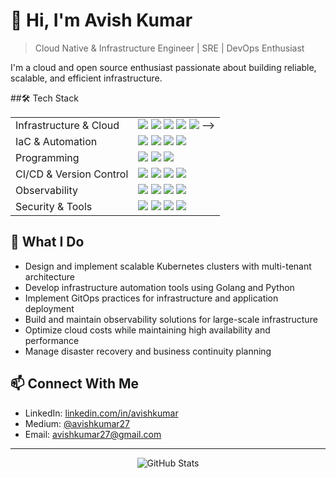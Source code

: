 # 👋 Hi, I'm Avish Kumar

> Cloud Native & Infrastructure Engineer | SRE | DevOps Enthusiast

I'm a cloud and open source enthusiast passionate about building reliable, scalable, and efficient infrastructure.

##🛠 Tech Stack
<table>
  <tr>
    <td>Infrastructure & Cloud</td>
    <td>
      <img src="https://img.shields.io/badge/linux-%23FCC624.svg?style=for-the-badge&logo=linux&logoColor=black" />
      <img src="https://img.shields.io/badge/kubernetes-%23326ce5.svg?style=for-the-badge&logo=kubernetes&logoColor=white" />
      <img src="https://img.shields.io/badge/docker-%230db7ed.svg?style=for-the-badge&logo=docker&logoColor=white" />
      <img src="https://img.shields.io/badge/AWS-%23FF9900.svg?style=for-the-badge&logo=amazon-aws&logoColor=white" />
      <img src="https://img.shields.io/badge/VMware-607078.svg?style=for-the-badge&logo=vmware&logoColor=white" /)
      <!-- <img src="https://img.shields.io/badge/proxmox-%23E57000.svg?style=for-the-badge&logo=proxmox&logoColor=white" /> -->
    </td>
  </tr>
  <tr>
    <td>IaC & Automation</td>
    <td>
      <img src="https://img.shields.io/badge/terraform-%235835CC.svg?style=for-the-badge&logo=terraform&logoColor=white" />
      <img src="https://img.shields.io/badge/ansible-%231A1918.svg?style=for-the-badge&logo=ansible&logoColor=white" />
      <!-- <img src="https://img.shields.io/badge/OpenTofu-%#FFDA18.svg?style=for-the-badge&logo=OpenTofu&logoColor=white" /> -->
      <img src="https://img.shields.io/badge/packer-%23E7EEF0.svg?style=for-the-badge&logo=packer&logoColor=%2302A8EF" />
      <img src="https://img.shields.io/badge/pulumi-%23F7BF2A.svg?style=for-the-badge&logo=pulumi&logoColor=black" />
    </td>
  </tr>
  <tr>
    <td>Programming</td>
    <td>
      <img src="https://img.shields.io/badge/go-%2300ADD8.svg?style=for-the-badge&logo=go&logoColor=white" />
      <img src="https://img.shields.io/badge/python-3670A0?style=for-the-badge&logo=python&logoColor=ffdd54" />
      <img src="https://img.shields.io/badge/shell_script-%23121011.svg?style=for-the-badge&logo=gnu-bash&logoColor=white" />
    </td>
  </tr>
  <tr>
    <td>CI/CD & Version Control</td>
    <td>
      <img src="https://img.shields.io/badge/gitlab-%23181717.svg?style=for-the-badge&logo=gitlab&logoColor=white" />
      <img src="https://img.shields.io/badge/jenkins-%232C5263.svg?style=for-the-badge&logo=jenkins&logoColor=white" />
      <img src="https://img.shields.io/badge/argo-%23EF7B4D.svg?style=for-the-badge&logo=argo&logoColor=white" />
      <img src="https://img.shields.io/badge/git-%23F05033.svg?style=for-the-badge&logo=git&logoColor=white" />
    </td>
  </tr>
  <tr>
    <td>Observability</td>
    <td>
      <img src="https://img.shields.io/badge/prometheus-%23E6522C.svg?style=for-the-badge&logo=prometheus&logoColor=white" />
      <img src="https://img.shields.io/badge/grafana-%23F46800.svg?style=for-the-badge&logo=grafana&logoColor=white" />
      <img src="https://img.shields.io/badge/elasticsearch-%23005571.svg?style=for-the-badge&logo=elasticsearch&logoColor=white" />
      <img src="https://img.shields.io/badge/Loki-F46800.svg?style=for-the-badge&logo=grafana&logoColor=white" />
    </td>
  </tr>
  <tr>
    <td>Security & Tools</td>
    <td>
      <img src="https://img.shields.io/badge/Helm-0F1689?style=for-the-badge&logo=helm&logoColor=white" />
      <img src="https://img.shields.io/badge/vault-%23000000.svg?style=for-the-badge&logo=vault&logoColor=white" />
      <img src="https://img.shields.io/badge/nginx-%23009639.svg?style=for-the-badge&logo=nginx&logoColor=white" />
      <img src="https://img.shields.io/badge/Wazuh-%23009639.svg?style=for-the-badge&logo=wazuh&logoColor=white" />
    </td>
  </tr>
</table>

<!--## 🛠 Tech Stack

- **Infrastructure & Cloud**: Kubernetes, Docker, AWS, Proxmox, Talos
- **IaC & Automation**: Terraform, OpenTofu, Packer, Ansible, Pulumi, Crossplane
- **Programming**: Golang, Python, Bash
- **CI/CD**: GitLab, Jenkins, ArgoCD, Kargo
- **Observability**: Prometheus, Grafana, ELK Stack, Loki
- **Security & Networking**: Vault, Wazuh, Teleport, VLANs, Firewalls, Load Balancers, WAF -->

## 🎯 What I Do

- Design and implement scalable Kubernetes clusters with multi-tenant architecture
- Develop infrastructure automation tools using Golang and Python
- Implement GitOps practices for infrastructure and application deployment
- Build and maintain observability solutions for large-scale infrastructure
- Optimize cloud costs while maintaining high availability and performance
- Manage disaster recovery and business continuity planning

<!-- ## 🏆 Key Achievements

- Led implementation of IaC pipelines reducing VM deployment time by 10x
- Architected multi-tenant MinIO deployment on Kubernetes saving ₹50L in storage costs
- Successfully migrated 40TB Oracle RAC databases during SAN tech-refresh
- Integrated 500+ VMs into centralized configuration management
- Enhanced data center security across 7 locations with comprehensive firewall deployment -->

<!-- ## 📚 Latest Blog Posts -->

<!-- BLOG-POST-LIST:START -->
<!-- This section can be automatically updated using GitHub Actions -->
<!-- BLOG-POST-LIST:END -->

## 📫 Connect With Me

- LinkedIn: [linkedin.com/in/avishkumar](https://linkedin.com/in/avishkumar)
- Medium: [@avishkumar27](https://medium.com/@avishkumar27)
- Email: avishkumar27@gmail.com

---

<p align="center">
  <img src="https://github-readme-stats.vercel.app/api?username=YourGitHubUsername&show_icons=true&theme=dark" alt="GitHub Stats" />
</p>
